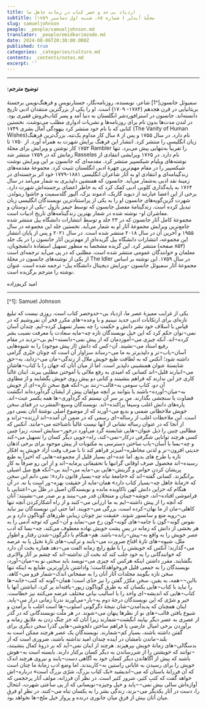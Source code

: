 ```yaml
---
title: ازدیاد بی حد و حصر کتاب در زمانه جاهل ما
subtitle: مجلّهٔ آیدلر ( شماره ۸۵، شنبه اول دسامبر ۱۷۵۹)
slug: samueljohnson
people: _people/samueljohnson.md
translator: _people/omidkarimzade.md
date: 2024-08-06T20:30:00.000Z
published: true
categories: _categories/culture.md
contents: _contents/notes.md
excerpt: ''
---
```




----------
#### :توضیح مترجم

سمیوئل جانسون[^1] شاعر، نویسنده، روزنامه‌نگار، جستارنویس و فرهنگ‌نویس برجستهٔ بریتانیایی در قرن هجدهم (۱۷۸۴- ۱۷۰۹) است. او را یکی از بزرگترین منتقدان ادبی تاریخ دانسته‌اند. جانسون در استرافوردشر انگلستان به دنیا آمد و پسر کتاب‌فروش فقیری بود. در لندن مدت‌ها بدون نام برای روزنامه‌ها و نشریات ادواری مطلب می‌نوشت. نخستین کتابی که با نام خود منتشر کرد بیهودگی آمال بشری ۱۷۴۹  (The Vanity of Human Wishes)نام دارد. در سال ۱۷۵۵ و پس از ۸ سال کار مداومِ یک‌تنه، بزرگ‌ترین فرهنگ زبان انگلیسی را منتشر کرد. انتشار این فرهنگ برایش شهرت به همراه آورد. از ۱۷۵۰ تا ۱۷۵۲ کار نوشتن و ویرایش برای مجلهٔ Rambler را تقریباً به‌تنهایی پیش می‌برد. تنها رمانش که در ۱۷۵۹ منتشر شد Rasselas نام دارد. در ۱۷۶۵ ویرایشی انتقادی از نوشته‌های ویلیام شیکسپیر منتشر کرد. مقدمه‌ای که جانسون بر این ویرایش نوشت شیکسپیر را در مقام مهم‌ترین چهرهٔ ادبی انگلستان تثبیت کرد. مجموعهٔ مقدمه‌های زندگینامه‌ای و انتقادی او به آثار شاعران انگلیسی ۱۸۸۱-۱۷۷۹ خود اثر برجسته‌ای در زمینهٔ نقد ادبی به‌شمار می‌آید. جانسون که همنشین دلپذیری به شمار می‌آمد در سال ۱۷۶۴ به پایه‌گذاری کلوبی ادبی کمک کرد که به خاطر اعضای برجسته‌اش شهرت دارد. برخی از این اعضا عبارتند از دیوید گاریک، ادموند برک، آلیور گلدسمیت و جاشوا رینولدز. شهرت گزین‌گویه‌های جانسون او را به یکی از پراستنادترین نویسندگان انگلیسی زبان تبدیل کرده است. زندگینامهٔ مفصل جانسون که توسط جیمز بازوِل -یکی از دوستان و معاشران او- نوشته شده در شمار بهترین زندگینامه‌های تاریخ ادبیات است.
<br>
مجموعهٔ کامل آثار جانسون که در ۲۳ جلد و توسط انتشارات دانشگاه ییل منتشر شده جامع‌ترین ویرایش مجموعهٔ آثار او به شمار می‌آید. نخستین جلد این مجموعه در سال ۱۹۵۵ و آخرین آن در سال ۲۰۱۸ منتشر شده است. در سال ۲۰۲۱ و پس از پایان انتشار این مجموعه، انتشارات دانشگاه ییل گزیده‌ای از مهم‌ترین آثار جانسون را در یک جلد (۸۵۳ صفحه) منتشر کرد. این گزیده مشخصاً به منظور تسهیل استفادهٔ دانشجویان، معلمان و خوانندگان عمومی منتشر شده است. مطلبی که در پی می‌آید ترجمه‌ای است از یکی از نوشته‌های جانسون در مجلهٔ The Idler در سال ۱۷۵۹. این نوشته بر اساس مجموعهٔ آثار سمیوئل جانسون -ویرایش دیجیتال دانشگاه ییل- ترجمه شده است. عنوان نوشته را مترجم برگزیده است.

امید کریم‌زاده


----------
<div align="left">
[^1]: Samuel Johnson </div> 

یکی از غرایب ممیزهٔ عصر ما، ازدیاد بی¬حدوحصر کتاب است. روزی نیست که تبلیغ تازه‌ای برای ارتکابات ادبی جدید نبینیم و با وعده¬های مکرر فخر آن نفروشیم که در قیاس با اسلاف خود نشر دانش و حکمت را  چه بسیار تسهیل کرده-ایم. چندان آسان نمی¬توان حکم کرد که این خیل نویسندگان تازه چه¬مایه سعادت یا معرفت نصیب بشر کرده¬اند. آنکه چیزی می¬آموزدمان که از پیش نمی¬دانسته¬ایم بی¬تردید در مقام رفیع استاد می¬نشیند. آن¬کس که دانش (از پیش موجود) را به شیوه‌هایی آسان¬یاب¬تر و دلپذیرتر به ما می¬رساند سزاوار آن است که چونان خیّری گرامی داشته شود؛ آنکس که به لطافت طبع خویش ملال از زندگی¬مان می¬زداید، به¬حق شایستهٔ عنوان همنشینی دلپذیر است. اما از میان آنان که جهان را با کتاب¬هاشان می¬انبارند قلیل¬اند کسانی که امیدی به رفع ملالی یا آموختن مطلبی ببرند. اینان غالباً کاری جز این ندارند که فراهم بنشینند و کتابی دو پیش روی خویش بگشایند و از مطاوی آن دو، کتابِ سومی به¬قالب¬زنند بی¬آنکه هیچ سخن تازه¬ای از خویش به¬میان¬آورده¬باشند یا بتوانند بر آنچه مولفان پیش از ایشان گردآورده‌اند انگشت قضاوت یا سنجشی بگذارند.
من بر سرِ آن نیستم که گردآوری¬ها همه یکسر عبث¬اند. پاره‌های دانش اغلب وسیعاً پراکنده¬اند. نویسندگان وسیع-المشرب در قفای سخن خویش ملاحظاتی ضمنی و بدیع می¬آورند که از موضوع اصلی نوشتهٔ آنان بسی دور است. این ملاحظات اغلب از رساله¬ای رسمی که در ضمن آن آمده¬اند ارزنده¬تراند و از آنجا که در عنوان رساله نشانی از آنها نیست غالباً ناشناخته می¬مانند. آنکس که مطالبی چنین را ذیل عنوان¬هایی شایسته گرد می‌آورد درخور¬ستایش است، زیرا چنین کسی هرچند توانایی شگرفی درکار¬نمی¬کند، راه¬جویی دیگر کسان را تسهیل می¬کند و چه¬بسا با آسان¬یاب ساختن دسترسی به مکتوبات از پیش موجود برای برخی اذهان جدیتی افزون¬تر و لذتی مخاطره¬آمیزتر فراهم کند تا با صرف وقت آزاد خویش به افکار تازه یا طرح های بدیع. اما عده¬ای بسیار قلیل از مجموعه¬هایی که اخیراً به طبع رسیده¬اند محصول صرف اوقاتی گرانبها یا تحقیقاتی پرمایه¬اند و از این رو صرفاً به کارِ پریشان کردن حواس و گزینش¬هایی بی¬مایه می¬آیند بی¬آنکه هیچ میل اصیلی برانگیزند.
کسانی گفته¬اند که «جامعهٔ تباه چه¬بسیار قانون دارد»؛ نمی دانم این سخن که «زمانهٔ جاهل چه¬بسیار کتاب دارد» همان-مایه از حقیقت بهره¬ور است یا نه. در آن هنگام که خزاین دانش کهن ناکاویده مانده و نویسندگان اصیل در ظلِّ بی¬اعتنایی یا فراموشی افتاده¬اند، خوشه¬چینان و منتحلان قدر می¬بینند و بر صدر می¬نشینند؛ آنان که آنچه را از پیش داشته¬ایم به ما ارزانی می¬کنند و از راه آشکارکردن آنچه تنها کاهلی¬مان از ما نهان¬کرده است، بزرگی می¬جویند.
اما حتی این نویسندگان نیز نباید بی¬رویه منع و سانسور شوند. حقیقت نیز چونان زیبایی طرزهای گوناگون دارد و بر نفوس گونه¬گون با جامه¬های گونه¬گون رخ می¬نماید و آن¬کس که توجه آدمی را به هر بخشی از دانش که زمانه در پسِ پشت خویش نهاده معطوف می‌کند، چه¬بسا که ادب عصر خویش را به واقع به¬پیش¬رانده¬باشد. هم¬هنگام با دگرگون¬شدن رفتار و اطوارِ ملل، شیوه¬های تازهٔ اقناع ضرورت می¬یابند و ترکیب¬های تازهٔ تخیل پا به عرصه می¬گذارند؛ آنکس که خویشتن را با طبع رایج زمانه الفت می¬دهد هماره بخت آن دارد که خوانندگانی را به خود جلب کند که بخت آن نداشته-اند که چشم بر آثار والاتری بگشایند.
مقرر داشتن اینکه هرکس که چیزی می¬نویسد باید سخنی نو به¬میان¬آورد، نویسندگان را به جمعی قلیل فروخواهدکاست؛ واداشتن بارآورترین طبایع به اینکه تنها سخن تازه بگویند مجلدات آثار آنان را به صفحاتی اندک¬شمار فرو می¬کاهد. بااین¬¬همه، به یقین، سخنِ مکرّر گفتن را نیز حدّی است؛ همان¬گونه که کتب¬خانه¬ها را نباید با کتاب¬هایی یکسان که به طرق گوناگون زیور¬یافته‌اند پر کرد، انباشتن آنها با کتاب¬هایی که اندیشه¬ای واحد را با اسالیب بیانی مختلف عرضه می‌کنند نیز خطاست.
خیر و شرّی که این نویسندگان درجهٔ دوم به¬بار¬می‌آورند ندرتاً زمانی دراز می¬پاید. اینان همچنان که پدیدآمدن¬شان نتیجهٔ دگرگونی اسلوب¬ها است اغلب با برآمدن و شیوع یافتن قالب¬های نو از نظرها پنهان می¬شوند. در هر ملّت نویسندگانی که در گذر از عصری به عصر دیگر بپایند انگشت¬شمارند زیرا آنان که جز چنگ زدن به علایق زمانه و برآوردن برخی امیال عارضی یا فراهم ساختن دلخوشی¬هایی گذرا سخن دیگری برای گفتن داشته باشند، بسیار کم¬شمارند.
نویسندگانِ یک عصر هرچند ممکن است به بلند¬ماندن نامشان در آینده چندان امید نداشته باشند، ضروری است که از بدسگالی¬های زمانهٔ خویش بپرهیزند. هرچند از اینان نمی¬آید که بر ذروهٔ کمال بنشینند، ¬توانند که خویشتن را از شررساندن به دیگر کسان برکنار دارند. بایسته است به¬هوش باشند که پیش از آگاهاندن دیگر کسان خود به آگاهی دست¬یابند و نیروی هرچند اندک خویش را برای رسیدن به غایاتی راستین به¬کاربندند.
اما وضع ادب زمانهٔ ما چنان است که آن فرزانهٔ باستان که می¬اندیشید «یک کتاب بزرگ، شرّی بزرگ است» درباره¬اش خواهد گفت که کتبِ کثیر، شرور کثیر است. در نظر آن فرزانه، مولف آثار پرحجمی که آوازه‌اش سالی بیش نمی¬¬پاید و خیل وجیزه¬نویسانی که از پی ساعتی شهرت، انتحال را، دست در آثار یکدیگر می¬برند، زندگی بشر را به یکسان تباه می¬کنند. در نظرِ او فرقِ میان آنان بیش از فرقِ میان جانوری درنده و پرواز خیل ملخ¬ها نخواهد بود.



